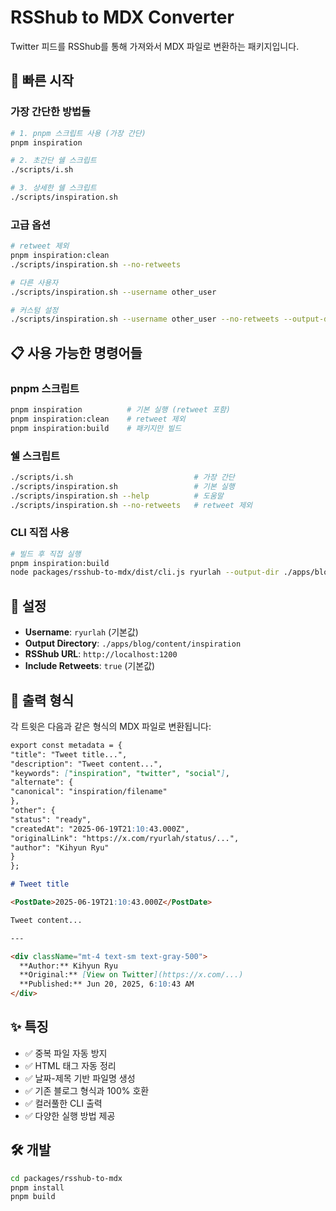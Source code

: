 # RSShub to MDX Converter

Twitter 피드를 RSShub를 통해 가져와서 MDX 파일로 변환하는 패키지입니다.

## 🚀 빠른 시작

### 가장 간단한 방법들

```bash
# 1. pnpm 스크립트 사용 (가장 간단)
pnpm inspiration

# 2. 초간단 쉘 스크립트
./scripts/i.sh

# 3. 상세한 쉘 스크립트
./scripts/inspiration.sh
```

### 고급 옵션

```bash
# retweet 제외
pnpm inspiration:clean
./scripts/inspiration.sh --no-retweets

# 다른 사용자
./scripts/inspiration.sh --username other_user

# 커스텀 설정
./scripts/inspiration.sh --username other_user --no-retweets --output-dir ./custom/dir
```

## 📋 사용 가능한 명령어들

### pnpm 스크립트

```bash
pnpm inspiration          # 기본 실행 (retweet 포함)
pnpm inspiration:clean    # retweet 제외
pnpm inspiration:build    # 패키지만 빌드
```

### 쉘 스크립트

```bash
./scripts/i.sh                           # 가장 간단
./scripts/inspiration.sh                 # 기본 실행
./scripts/inspiration.sh --help          # 도움말
./scripts/inspiration.sh --no-retweets   # retweet 제외
```

### CLI 직접 사용

```bash
# 빌드 후 직접 실행
pnpm inspiration:build
node packages/rsshub-to-mdx/dist/cli.js ryurlah --output-dir ./apps/blog/content/inspiration
```

## 🔧 설정

- **Username**: `ryurlah` (기본값)
- **Output Directory**: `./apps/blog/content/inspiration`
- **RSShub URL**: `http://localhost:1200`
- **Include Retweets**: `true` (기본값)

## 📁 출력 형식

각 트윗은 다음과 같은 형식의 MDX 파일로 변환됩니다:

```markdown
export const metadata = {
"title": "Tweet title...",
"description": "Tweet content...",
"keywords": ["inspiration", "twitter", "social"],
"alternate": {
"canonical": "inspiration/filename"
},
"other": {
"status": "ready",
"createdAt": "2025-06-19T21:10:43.000Z",
"originalLink": "https://x.com/ryurlah/status/...",
"author": "Kihyun Ryu"
}
};

# Tweet title

<PostDate>2025-06-19T21:10:43.000Z</PostDate>

Tweet content...

---

<div className="mt-4 text-sm text-gray-500">
  **Author:** Kihyun Ryu  
  **Original:** [View on Twitter](https://x.com/...)  
  **Published:** Jun 20, 2025, 6:10:43 AM
</div>
```

## ✨ 특징

- ✅ 중복 파일 자동 방지
- ✅ HTML 태그 자동 정리
- ✅ 날짜-제목 기반 파일명 생성
- ✅ 기존 블로그 형식과 100% 호환
- ✅ 컬러풀한 CLI 출력
- ✅ 다양한 실행 방법 제공

## 🛠️ 개발

```bash
cd packages/rsshub-to-mdx
pnpm install
pnpm build
```
